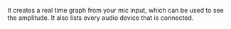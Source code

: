 It creates a real time graph from your mic input, which can be used to see the amplitude. It also lists every audio device that is connected.
